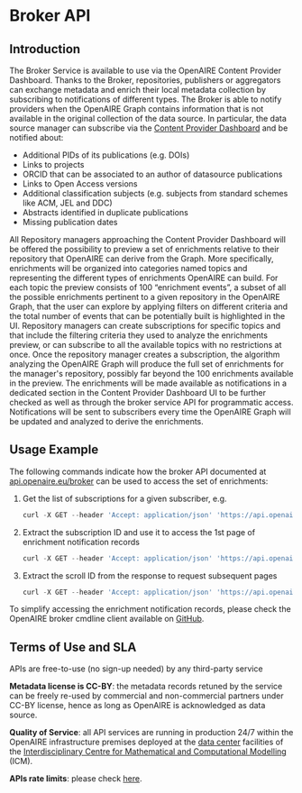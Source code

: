 # Broker API


## Introduction

The Broker Service is available to use via the OpenAIRE Content Provider Dashboard. Thanks to the Broker, repositories, publishers or aggregators can exchange metadata and enrich their local metadata collection by subscribing to notifications of different types. The Broker is able to notify providers when the OpenAIRE Graph contains information that is not available in the original collection of the data source. In particular, the data source manager can subscribe via the [Content Provider Dashboard](https://provide.openaire.eu) and be notified about:

*   Additional PIDs of its publications (e.g. DOIs)
*   Links to projects
*   ORCID that can be associated to an author of datasource publications
*   Links to Open Access versions
*   Additional classification subjects (e.g. subjects from standard schemes like ACM, JEL and DDC)
*   Abstracts identified in duplicate publications
*   Missing publication dates

All Repository managers approaching the Content Provider Dashboard will be offered the possibility to preview a set of enrichments relative to their repository that OpenAIRE can derive from the Graph. More specifically, enrichments will be organized into categories named topics and representing the different types of enrichments OpenAIRE can build. For each topic the preview consists of 100 “enrichment events”, a subset of all the possible enrichments pertinent to a given repository in the OpenAIRE Graph, that the user can explore by applying filters on different criteria and the total number of events that can be potentially built is highlighted in the UI. Repository managers can create subscriptions for specific topics and that include the filtering criteria they used to analyze the enrichments preview, or can subscribe to all the available topics with no restrictions at once. Once the repository manager creates a subscription, the algorithm analyzing the OpenAIRE Graph will produce the full set of enrichments for the manager's repository, possibly far beyond the 100 enrichments available in the preview. The enrichments will be made available as notifications in a dedicated section in the Content Provider Dashboard UI to be further checked as well as through the broker service API for programmatic access. Notifications will be sent to subscribers every time the OpenAIRE Graph will be updated and analyzed to derive the enrichments.

## Usage Example

The following commands indicate how the broker API documented at [api.openaire.eu/broker](https://api.openaire.eu/broker/swagger-ui/index.html) can be used to access the set of enrichments:

1.  Get the list of subscriptions for a given subscriber, e.g.
    
    ```js
    curl -X GET --header 'Accept: application/json' 'https://api.openaire.eu/broker/subscriptions?email=[subscriber_email]'
    ```
    
2.  Extract the subscription ID and use it to access the 1st page of enrichment notification records
    
    ```js
    curl -X GET --header 'Accept: application/json' 'https://api.openaire.eu/broker/scroll/notifications/bySubscriptionId/[sub-1234]'
    ```
    
3.  Extract the scroll ID from the response to request subsequent pages
    
    ```js
    curl -X GET --header 'Accept: application/json' 'https://api.openaire.eu/broker/scroll/notifications/[scroll_id]'
    ```    

To simplify accessing the enrichment notification records, please check the OpenAIRE broker cmdline client available on [GitHub](https://github.com/openaire/broker-cmdline-client).

## Terms of Use and SLA

APIs are free-to-use (no sign-up needed) by any third-party service

**Metadata license is CC-BY**: the metadata records retuned by the service can be freely re-used by commercial and non-commercial partners under CC-BY license, hence as long as OpenAIRE is acknowledged as data source.

**Quality of Service**: all API services are running in production 24/7 within the OpenAIRE infrastructure premises deployed at the [data center](http://icm.edu.pl/en/centre-of-technology/) facilities of the [Interdisciplinary Centre for Mathematical and Computational Modelling](http://icm.edu.pl/en/) (ICM).

**APIs rate limits**: please check [here](./authenticated-requests).